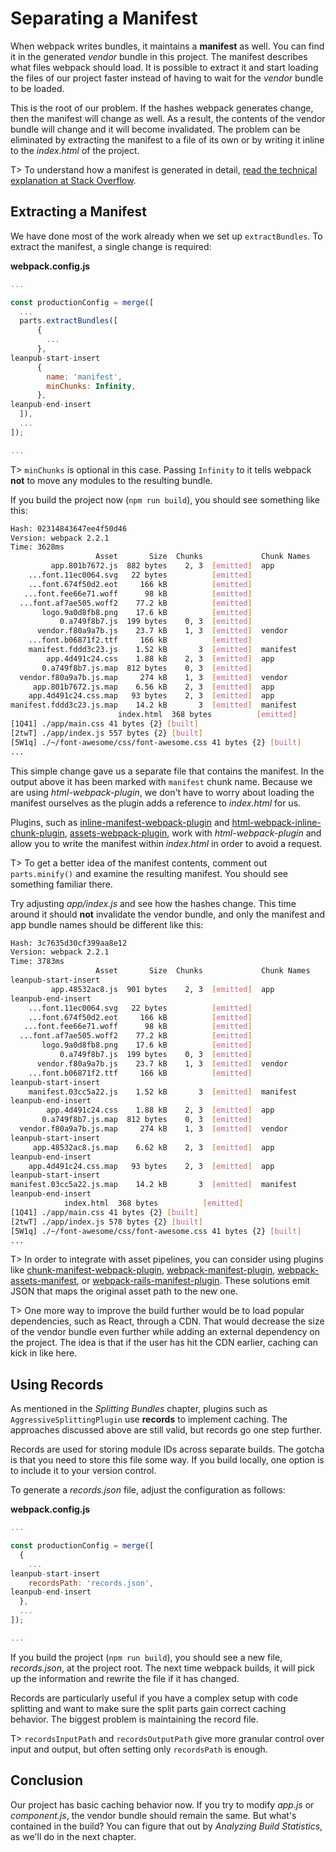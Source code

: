 # Separating a Manifest

When webpack writes bundles, it maintains a **manifest** as well. You can find it in the generated *vendor* bundle in this project. The manifest describes what files webpack should load. It is possible to extract it and start loading the files of our project faster instead of having to wait for the *vendor* bundle to be loaded.

This is the root of our problem. If the hashes webpack generates change, then the manifest will change as well. As a result, the contents of the vendor bundle will change and it will become invalidated. The problem can be eliminated by extracting the manifest to a file of its own or by writing it inline to the *index.html* of the project.

T> To understand how a manifest is generated in detail, [read the technical explanation at Stack Overflow](https://stackoverflow.com/questions/39548175/can-someone-explain-webpacks-commonschunkplugin/39600793).

## Extracting a Manifest

We have done most of the work already when we set up `extractBundles`. To extract the manifest, a single change is required:

**webpack.config.js**

```javascript
...

const productionConfig = merge([
  ...
  parts.extractBundles([
      {
        ...
      },
leanpub-start-insert
      {
        name: 'manifest',
        minChunks: Infinity,
      },
leanpub-end-insert
  ]),
  ...
]);

...
```

T> `minChunks` is optional in this case. Passing `Infinity` to it tells webpack **not** to move any modules to the resulting bundle.

If you build the project now (`npm run build`), you should see something like this:

```bash
Hash: 02314843647ee4f50d46
Version: webpack 2.2.1
Time: 3628ms
                   Asset       Size  Chunks             Chunk Names
         app.801b7672.js  882 bytes    2, 3  [emitted]  app
    ...font.11ec0064.svg   22 bytes          [emitted]
    ...font.674f50d2.eot     166 kB          [emitted]
   ...font.fee66e71.woff      98 kB          [emitted]
  ...font.af7ae505.woff2    77.2 kB          [emitted]
       logo.9a0d8fb8.png    17.6 kB          [emitted]
           0.a749f8b7.js  199 bytes    0, 3  [emitted]
      vendor.f80a9a7b.js    23.7 kB    1, 3  [emitted]  vendor
    ...font.b06871f2.ttf     166 kB          [emitted]
    manifest.fddd3c23.js    1.52 kB       3  [emitted]  manifest
        app.4d491c24.css    1.88 kB    2, 3  [emitted]  app
       0.a749f8b7.js.map  812 bytes    0, 3  [emitted]
  vendor.f80a9a7b.js.map     274 kB    1, 3  [emitted]  vendor
     app.801b7672.js.map    6.56 kB    2, 3  [emitted]  app
    app.4d491c24.css.map   93 bytes    2, 3  [emitted]  app
manifest.fddd3c23.js.map    14.2 kB       3  [emitted]  manifest
                        index.html  368 bytes          [emitted]
[1Q41] ./app/main.css 41 bytes {2} [built]
[2twT] ./app/index.js 557 bytes {2} [built]
[5W1q] ./~/font-awesome/css/font-awesome.css 41 bytes {2} [built]
...
```

This simple change gave us a separate file that contains the manifest. In the output above it has been marked with `manifest` chunk name. Because we are using *html-webpack-plugin*, we don't have to worry about loading the manifest ourselves as the plugin adds a reference to *index.html* for us.

Plugins, such as [inline-manifest-webpack-plugin](https://www.npmjs.com/package/inline-manifest-webpack-plugin) and [html-webpack-inline-chunk-plugin](https://www.npmjs.com/package/html-webpack-inline-chunk-plugin), [assets-webpack-plugin](https://www.npmjs.com/package/assets-webpack-plugin), work with *html-webpack-plugin* and allow you to write the manifest within *index.html* in order to avoid a request.

T> To get a better idea of the manifest contents, comment out `parts.minify()` and examine the resulting manifest. You should see something familiar there.

Try adjusting *app/index.js* and see how the hashes change. This time around it should **not** invalidate the vendor bundle, and only the manifest and app bundle names should be different like this:

```bash
Hash: 3c7635d30cf399aa8e12
Version: webpack 2.2.1
Time: 3783ms
                   Asset       Size  Chunks             Chunk Names
leanpub-start-insert
         app.48532ac8.js  901 bytes    2, 3  [emitted]  app
leanpub-end-insert
    ...font.11ec0064.svg   22 bytes          [emitted]
    ...font.674f50d2.eot     166 kB          [emitted]
   ...font.fee66e71.woff      98 kB          [emitted]
  ...font.af7ae505.woff2    77.2 kB          [emitted]
       logo.9a0d8fb8.png    17.6 kB          [emitted]
           0.a749f8b7.js  199 bytes    0, 3  [emitted]
      vendor.f80a9a7b.js    23.7 kB    1, 3  [emitted]  vendor
    ...font.b06871f2.ttf     166 kB          [emitted]
leanpub-start-insert
    manifest.03cc5a22.js    1.52 kB       3  [emitted]  manifest
leanpub-end-insert
        app.4d491c24.css    1.88 kB    2, 3  [emitted]  app
       0.a749f8b7.js.map  812 bytes    0, 3  [emitted]
  vendor.f80a9a7b.js.map     274 kB    1, 3  [emitted]  vendor
leanpub-start-insert
     app.48532ac8.js.map    6.62 kB    2, 3  [emitted]  app
leanpub-end-insert
    app.4d491c24.css.map   93 bytes    2, 3  [emitted]  app
leanpub-start-insert
manifest.03cc5a22.js.map    14.2 kB       3  [emitted]  manifest
leanpub-end-insert
            index.html  368 bytes          [emitted]
[1Q41] ./app/main.css 41 bytes {2} [built]
[2twT] ./app/index.js 578 bytes {2} [built]
[5W1q] ./~/font-awesome/css/font-awesome.css 41 bytes {2} [built]
...
```

T> In order to integrate with asset pipelines, you can consider using plugins like [chunk-manifest-webpack-plugin](https://www.npmjs.com/package/chunk-manifest-webpack-plugin), [webpack-manifest-plugin](https://www.npmjs.com/package/webpack-manifest-plugin), [webpack-assets-manifest](https://www.npmjs.com/package/webpack-assets-manifest), or [webpack-rails-manifest-plugin](https://www.npmjs.com/package/webpack-rails-manifest-plugin). These solutions emit JSON that maps the original asset path to the new one.

T> One more way to improve the build further would be to load popular dependencies, such as React, through a CDN. That would decrease the size of the vendor bundle even further while adding an external dependency on the project. The idea is that if the user has hit the CDN earlier, caching can kick in like here.

## Using Records

As mentioned in the *Splitting Bundles* chapter, plugins such as `AggressiveSplittingPlugin` use **records** to implement caching. The approaches discussed above are still valid, but records go one step further.

Records are used for storing module IDs across separate builds. The gotcha is that you need to store this file some way. If you build locally, one option is to include it to your version control.

To generate a *records.json* file, adjust the configuration as follows:

**webpack.config.js**

```javascript
...

const productionConfig = merge([
  {
    ...
leanpub-start-insert
    recordsPath: 'records.json',
leanpub-end-insert
  },
  ...
]);

...
```

If you build the project (`npm run build`), you should see a new file, *records.json*, at the project root. The next time webpack builds, it will pick up the information and rewrite the file if it has changed.

Records are particularly useful if you have a complex setup with code splitting and want to make sure the split parts gain correct caching behavior. The biggest problem is maintaining the record file.

T> `recordsInputPath` and `recordsOutputPath` give more granular control over input and output, but often setting only `recordsPath` is enough.

## Conclusion

Our project has basic caching behavior now. If you try to modify *app.js* or *component.js*, the vendor bundle should remain the same. But what's contained in the build? You can figure that out by *Analyzing Build Statistics*, as we'll do in the next chapter.
